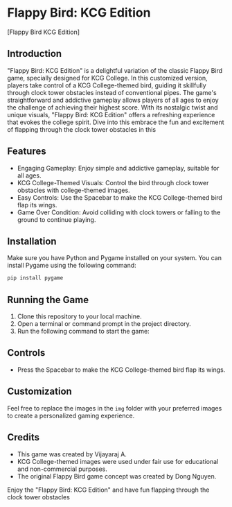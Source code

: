 # Flappy Bird: KCG Edition

[Flappy Bird KCG Edition]

## Introduction
"Flappy Bird: KCG Edition" is a delightful variation of the classic Flappy Bird game, specially designed for KCG College. In this customized version, players take control of a KCG College-themed bird, guiding it skillfully through clock tower obstacles instead of conventional pipes. The game's straightforward and addictive gameplay allows players of all ages to enjoy the challenge of achieving their highest score. With its nostalgic twist and unique visuals, "Flappy Bird: KCG Edition" offers a refreshing experience that evokes the college spirit. Dive into this embrace the fun and excitement of flapping through the clock tower obstacles in this 

## Features
- Engaging Gameplay: Enjoy simple and addictive gameplay, suitable for all ages.
- KCG College-Themed Visuals: Control the bird through clock tower obstacles with college-themed images.
- Easy Controls: Use the Spacebar to make the KCG College-themed bird flap its wings.
- Game Over Condition: Avoid colliding with clock towers or falling to the ground to continue playing.

## Installation
Make sure you have Python and Pygame installed on your system. You can install Pygame using the following command:

```cmd
pip install pygame

```

## Running the Game
1. Clone this repository to your local machine.
2. Open a terminal or command prompt in the project directory.
3. Run the following command to start the game:


## Controls
- Press the Spacebar to make the KCG College-themed bird flap its wings.

## Customization
Feel free to replace the images in the `img` folder with your preferred images to create a personalized gaming experience.

## Credits
- This game was created by Vijayaraj A.
- KCG College-themed images were used under fair use for educational and non-commercial purposes.
- The original Flappy Bird game concept was created by Dong Nguyen.

Enjoy the "Flappy Bird: KCG Edition" and have fun flapping through the clock tower obstacles






 
